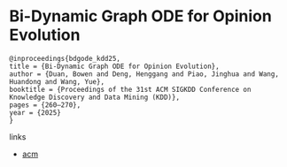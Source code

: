 # Bi-Dynamic Graph ODE for Opinion Evolution

```
@inproceedings{bdgode_kdd25,
title = {Bi-Dynamic Graph ODE for Opinion Evolution},
author = {Duan, Bowen and Deng, Henggang and Piao, Jinghua and Wang, Huandong and Wang, Yue},
booktitle = {Proceedings of the 31st ACM SIGKDD Conference on Knowledge Discovery and Data Mining (KDD)},
pages = {260–270},
year = {2025}
}
```

links
- [acm](https://dl.acm.org/doi/10.1145/3690624.3709297)
